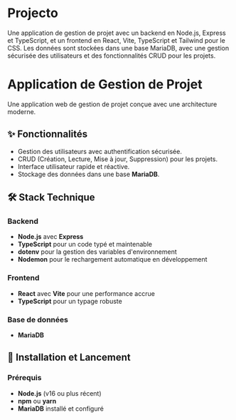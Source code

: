 # Projecto
Une application de gestion de projet avec un backend en Node.js, Express et TypeScript, et un frontend en React, Vite, TypeScript et Tailwind pour le CSS. Les données sont stockées dans une base MariaDB, avec une gestion sécurisée des utilisateurs et des fonctionnalités CRUD pour les projets.
# Application de Gestion de Projet

Une application web de gestion de projet conçue avec une architecture moderne.

## ✨ Fonctionnalités
- Gestion des utilisateurs avec authentification sécurisée.
- CRUD (Création, Lecture, Mise à jour, Suppression) pour les projets.
- Interface utilisateur rapide et réactive.
- Stockage des données dans une base **MariaDB**.

## 🛠️ Stack Technique
### Backend
- **Node.js** avec **Express**
- **TypeScript** pour un code typé et maintenable
- **dotenv** pour la gestion des variables d'environnement
- **Nodemon** pour le rechargement automatique en développement

### Frontend
- **React** avec **Vite** pour une performance accrue
- **TypeScript** pour un typage robuste

### Base de données
- **MariaDB**

## 🚀 Installation et Lancement
### Prérequis
- **Node.js** (v16 ou plus récent)
- **npm** ou **yarn**
- **MariaDB** installé et configuré
